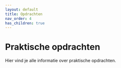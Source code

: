 ```yaml
---
layout: default
title: Opdrachten
nav_order: 4
has_children: true
---
```


# Praktische opdrachten

Hier vind je alle informatie over praktische opdrachten.
